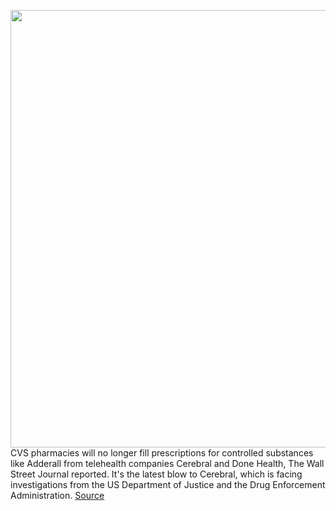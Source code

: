 <img src='https://cdn.vox-cdn.com/thumbor/_WRwuWlzsubpYWoaJEXDAuKloqY=/0x0:3880x2587/1200x800/filters:focal(1630x984:2250x1604)/cdn.vox-cdn.com/uploads/chorus_image/image/70908767/1236435973.0.jpg' width='700px' /><br/>
CVS pharmacies will no longer fill prescriptions for controlled substances like Adderall from telehealth companies Cerebral and Done Health, The Wall Street Journal reported. It's the latest blow to Cerebral, which is facing investigations from the US Department of Justice and the Drug Enforcement Administration.
<a href='https://www.theverge.com/2022/5/25/23141069/cvs-controlled-substance-cerebral-done-prescriptions'> Source <a/>